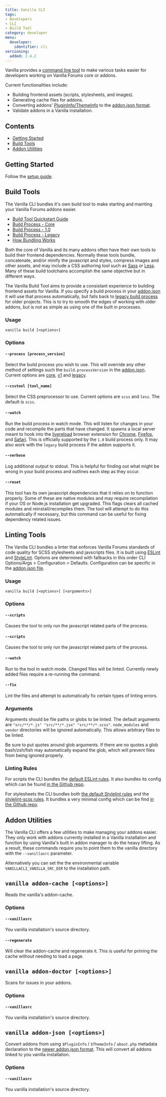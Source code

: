 ```yaml
---
title: Vanilla CLI
tags:
- Developers
- CLI
- Build Tool
category: developer
menu:
  developer:
    identifier: cli
versioning:
  added: 2.4.2
---
```


Vanilla provides a [command line tool](https://github.com/vanilla/vanilla-cli) to make various tasks easier for developers working on Vanilla Forums core or addons.

Current functionalities include:

- Building frontend assets (scripts, stylesheets, and images).
- Generating cache files for addons.
- Converting addons' [PluginInfo/ThemeInfo](/developer/addons/plugin-theme-info) to the [addon.json format](/developer/addons/addon-info).
- Validate addons in a Vanilla installation.

## Contents

- [Getting Started](#getting-started)
- [Build Tools](#build-tools)
- [Addon Utilities](#addon-utilities)

## Getting Started

Follow the [setup guide](/developer/vanilla-cli/installation).

## Build Tools

The Vanilla CLI bundles it's own build tool to make starting and mainting your Vanilla Forums addons easier.

- [Build Tool Quickstart Guide](/developer/vanilla-cli/build-quickstart)
- [Build Process - Core](/developer/vanilla-cli/build-process-core)
- [Build Process - 1.0](/developer/vanilla-cli/build-process-v1)
- [Build Process - Legacy](/developer/vanilla-cli/build-process-legacy)
- [How Bundling Works](/developer/vanilla-cli/bundling-process)

Both the core of Vanilla and its many addons often have their own tools to build their frontend dependencies. Normally these tools bundle, concatenate, and/or minify the javascript and styles, compress images and other assets, and may include a CSS authoring tool such as [Sass](http://sass-lang.com/) or [Less](http://lesscss.org/). Many of these build toolchains accomplish the same objective but in different ways.

The Vanilla Build Tool aims to provide a consistant experience to building frontend assets for Vanilla. If you specify a build process in your [addon.json](/developer/addons/addon-info/#build) it will use that process automatically, but falls back to [legacy build process](/developer/vanilla-cli/build-process-legacy) for older projects. This is to try to smooth the edges of working with older addons, but is not as simple as using one of the built in processes.

### Usage
`vanilla build [<options>]`

### Options

#### `--process [process_version]`
Select the build process you wish to use. This will override any other method of settings such the `build.processVersion` in the [addon.json](/developer/addons/addon-info/#build). Current options are [core](/developer/vanilla-cli/build-process-v1), [v1](/developer/vanilla-cli/build-process-v1) and [legacy](/developer/vanilla-cli/build-process-legacy).

#### `--csstool [tool_name]`
Select the CSS preprocessor to use. Current options are `scss` and `less`. The default is `scss`.

#### `--watch`
Run the build process in watch mode. This will listen for changes in your code and recompile the parts that have changed. It spawns a local server meant to hook into the [livereload](http://livereload.com/extensions/) browser extension for [Chrome](https://chrome.google.com/webstore/detail/livereload/jnihajbhpnppcggbcgedagnkighmdlei), [Firefox](https://addons.mozilla.org/en-US/firefox/addon/livereload/), and [Safari](http://livereload.com/extensions/). This is officially supported by the `1.0` build process only. It may also work with the `legacy` build process if the addon supports it.

#### `--verbose`
Log additional output to stdout. This is helpful for finding out what might be wrong in your build process and outlines each step as they occur.

#### `--reset`
This tool has its own javascript dependencies that it relies on to function properly. Some of these are native modules and may require recompilation if your OS or Node.js installation get upgraded. This flags clears all cached modules and reinstall/recompiles them. The tool will attempt to do this automatically if necessary, but this command can be useful for fixing dependency related issues.

## Linting Tools

The Vanilla CLI bundles a linter that enforces Vanilla Forums standards of code quality for SCSS stylesheets and javscripts files. It is built using [ESLint](https://eslint.org/) and [StyleLint](https://stylelint.io/). Options are determined with fallbacks in this order CLI Options/Args > Configuration > Defaults. Configuration can be specific in the [addon.json file](/developer/addons/addon-info#lint).

### Usage
`vanilla build [<options>] [<arguments>]`

### Options

#### `--scripts`

Causes the tool to only run the javascript related parts of the process.

#### `--scripts`

Causes the tool to only run the javascript related parts of the process.

#### `--watch`

Run to the tool in watch mode. Changed files will be linted. Currently newly added files require a re-running the command.

#### `--fix`

Lint the files and attempt to automatically fix certain types of linting errors.

### Arguments

Arguments should be file paths or globs to be linted. The default arguments are `"src/**/*.js" "src/**/*.jsx" "src/**/*.scss"`. `node_modules` and `vendor` directories will be ignored automatically. This allows arbitrary files to be linted.

Be sure to put quotes around glob arguments. If there are no quotes a glob bash/zsh/fish may automatically expand the glob, which will prevent files from being ignored properly.

### Linting Rules
For scripts the CLI bundles the [default ESLint rules](https://eslint.org/docs/rules/). It also bundles its config which can be found [in the Github repo](https://github.com/vanilla/vanilla-cli/blob/master/src/NodeTools/Linter/configs/.eslintrc).

For stylesheets the CLI bundles both [the default Stylelint rules](https://stylelint.io/user-guide/rules/) and the [stylelint-scss rules](https://github.com/kristerkari/stylelint-scss). It bundles a very minimal config which can be find [in the Github repo](https://github.com/vanilla/vanilla-cli/blob/master/src/NodeTools/Linter/configs/.stylelintrc).

## Addon Utilities

The Vanilla CLI offers a few utilities to make managing your addons easier. They only work with addons currently installed in a Vanilla installation and function by using Vanilla's built in addon manager to do the heavy lifting. As a result, these commands require you to point them to the vanilla directory with the `--vanillasrc` parameter.

Alternatively you can set the the environmental variable `VANILLACLI_VANILLA_SRC_DIR` to the installation path.

## `vanilla addon-cache [<options>]`

Reads the vanilla's addon-cache.

### Options

#### `--vanillasrc`

You vanilla installation's source directory.

#### `--regenerate`

Will clear the addon-cache and regenerate it. This is useful for priming the cache without needing to load a page.

## `vanilla addon-doctor [<options>]`

Scans for issues in your addons.

### Options

#### `--vanillasrc`

You vanilla installation's source directory.

## `vanilla addon-json [<options>]`

Convert addons from using `$PluginInfo` / `$ThemeInfo` / `about.php` metadata declaration to the [newer addon.json format](/developer/addons/addon-info). This will convert all addons linked to you vanilla installation.

### Options

#### `--vanillasrc`

You vanilla installation's source directory.
